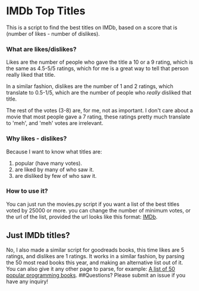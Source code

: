 # IMDb Top Titles
This is a script to find the best titles on IMDb, based on a score that is (number of likes - number of dislikes).
### What are likes/dislikes?
Likes are the number of people who gave the title a 10 or a 9 rating, which is the same as 4.5-5/5 ratings, which for me is a great way to tell that person really liked that title. 

In a similar fashion, dislikes are the number of 1 and 2 ratings, which translate to 0.5-1/5, which are the number of people who *really* disliked that title.

The rest of the votes (3-8) are, for me, not as important. I don't care about a movie that most people gave a 7 rating, these ratings pretty much translate to 'meh', and 'meh' votes are irrelevant.
### Why likes - dislikes?
Because I want to know what titles are:
1. popular (have many votes).
2. are liked by many of who saw it.
3. are disliked by few of who saw it.
### How to use it?
You can just run the movies.py script if you want a list of the best titles voted by 25000 or more. you can change the number of minimum votes, or the url of the list, provided the url looks like this format: [IMDb](http://imdb.com/search/title?count=250&num_votes=25000,&sort=num_votes,desc&view=simple).
## Just IMDb titles?
No, I also made a similar script for goodreads books, this time likes are 5 ratings, and dislikes are 1 ratings. It works in a similar fashion, by parsing the 50 most read books this year, and making an alternative list out of it. You can also give it any other page to parse, for example:  [A list of 50 popular programming books](https://www.goodreads.com/shelf/show/programming).
##Questions?
Please submit an issue if you have any inquiry!
